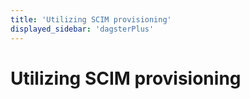 ```yaml
---
title: 'Utilizing SCIM provisioning'
displayed_sidebar: 'dagsterPlus'
---
```


# Utilizing SCIM provisioning